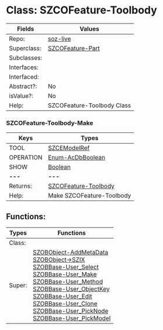 
# Class:	SZCOFeature-Toolbody

| Fields | Values |
| --------- | --------- |
| Repo: | [soz-live](/repos/soz-live.html) |
| Superclass: | [SZCOFeature-Part](SZCOFeature-Part.html) |
| Subclasses: |  |
| Interfaces: |  |
| Interfaced: |  |
| Abstract?: | No |
| isValue?: | No |
| Help: | SZCOFeature-Toolbody Class |

### SZCOFeature-Toolbody-Make

| Keys | Types |
| --------- | --------- |
| TOOL | [SZCEModelRef](SZCEModelRef.html) |
| OPERATION | [Enum-AcDbBoolean](Enum-AcDbBoolean.html) |
| SHOW | [Boolean](Boolean.html) |
| **---** | **---** |
| Returns: | [SZCOFeature-Toolbody](SZCOFeature-Toolbody.html) |
| Help: | Make SZCOFeature-Toolbody |


## Functions:

| Types | Functions |
| --------- | --------- |
| Class: |  |
| Super: | [SZOBObject-AddMetaData](SZOBObject.html) <br> [SZOBObject->SZIX](SZOBObject.html) <br> [SZOBBase-User_Select](SZOBBase.html) <br> [SZOBBase-User_Make](SZOBBase.html) <br> [SZOBBase-User_Method](SZOBBase.html) <br> [SZOBBase-User_ObjectKey](SZOBBase.html) <br> [SZOBBase-User_Edit](SZOBBase.html) <br> [SZOBBase-User_Clone](SZOBBase.html) <br> [SZOBBase-User_PickNode](SZOBBase.html) <br> [SZOBBase-User_PickModel](SZOBBase.html) |


